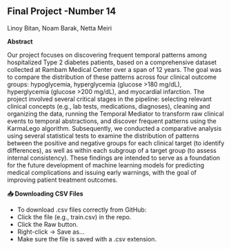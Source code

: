Final Project -Number 14
--------
Linoy Bitan, Noam Barak, Netta Meiri

**Abstract**

Our project focuses on discovering frequent temporal patterns among hospitalized Type 2 diabetes patients, based on a comprehensive dataset collected at Rambam Medical Center over a span of 12 years. The goal was to compare the distribution of these patterns across four clinical outcome groups: hypoglycemia, hyperglycemia (glucose >180 mg/dL), hyperglycemia (glucose >200 mg/dL), and myocardial infarction.
The project involved several critical stages in the pipeline: selecting relevant clinical concepts (e.g., lab tests, medications, diagnoses), cleaning and organizing the data, running the Temporal Mediator to transform raw clinical events to temporal abstractions, and discover frequent patterns using the KarmaLego algorithm. Subsequently, we conducted a comparative analysis using several statistical tests to examine the distribution of patterns between the positive and negative  groups for each clinical target (to identify differences), as well as within each subgroup of a target group (to assess internal consistency).
These findings are intended to serve as a foundation for the future development of machine learning models for predicting medical complications and issuing early warnings, with the goal of improving patient treatment outcomes.


**📥 Downloading CSV Files**
- To download .csv files correctly from GitHub:
- Click the file (e.g., train.csv) in the repo.
- Click the Raw button.
- Right-click → Save as...
- Make sure the file is saved with a .csv extension.
